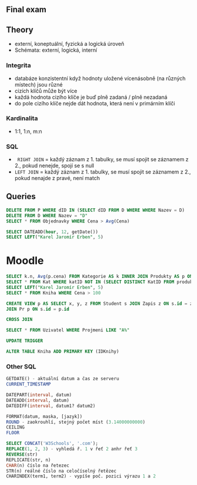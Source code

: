 ## Final exam

## Theory
* externí, koneptuální, fyzická a logická úroveň
* Schémata: externí, logická, interní

### Integrita
* databáze konzistentní když hodnoty uložené vícenásobně (na různých místech) jsou různé
* cizích klíčů může být více
* každá hodnota cizího klíče je buď plně zadaná / plně nezadaná
* do pole cizího klíče nejde dát hodnota, která není v primárním klíči



### Kardinalita
* 1:1, 1:n, m:n

### SQL
* ``` RIGHT JOIN``` = každý záznam z 1. tabulky, se musí spojit se záznamem z 2., pokud nenejde, spojí se s null
* ```LEFT JOIN``` = každý záznam z 1. tabulky, se musí spojit se záznamem z 2., pokud nenajde z pravé, není match



## Queries
```sql
DELETE FROM P WHERE dID IN (SELECT dID FROM D WHERE WHERE Nazev = D)
DELETE FROM D WHERE Nazev = "D"
SELECT * FROM Objednavky WHERE Cena > Avg(Cena)
```

```sql
SELECT DATEADD(hour, 12, getDate())
SELECT LEFT("Karel Jaromír Erben", 5)
```



# Moodle
```sql
SELECT k.n, Avg(p.cena) FROM Kategorie AS k INNER JOIN Produkty AS p ON k.id = p.id GROUP BY k.nazev
SELECT * FROM Kat WHERE katID NOT IN (SELECT DISTINCT KatID FROM produkty)
SELECT LEFT("Karel Jaromír Erben", 5)
SELECT * FROM Kniha WHERE Cena > 100
```

```sql
CREATE VIEW p AS SELECT x, y, z FROM Student s JOIN Zapis z ON s.id = z.id
JOIN Pr p ON s.id = p.id
```

```sql
CROSS JOIN
```

```sql
SELECT * FROM Uzivatel WHERE Projmeni LIKE "A%"
```

```sql
UPDATE TRIGGER
```

```sql
ALTER TABLE Kniha ADD PRIMARY KEY (IDKnihy)
```


### Other SQL
```sql
GETDATE() - aktuální datum a čas ze serveru
CURRENT_TIMESTAMP

DATEPART(interval, datum)
DATEADD(interval, datum)
DATEDIFF(interval, datum1? datum2)

FORMAT(datum, maska, [jazyk])
ROUND - zaokrouhlí, stejný počet míst (3.14000000000)
CEILING
FLOOR

SELECT CONCAT('W3Schools', '.com');
REPLACE(1, 2, 3) - vyhledá ř. 1 v řeť 2 anhr řeť 3
REVERSE(str)
REPLICATE(str, n)
CHAR(n) číslo na řetezec
STR(n) reálné číslo na celočíselný řetězec
CHARINDEX(term1, term2) - vypíše poč. pozici výrazu 1 a 2
```
